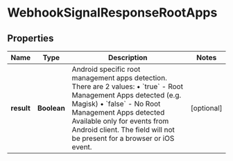 

# WebhookSignalResponseRootApps


## Properties

| Name | Type | Description | Notes |
|------------ | ------------- | ------------- | -------------|
|**result** | **Boolean** | Android specific root management apps detection. There are 2 values: • &#x60;true&#x60; - Root Management Apps detected (e.g. Magisk) • &#x60;false&#x60; - No Root Management Apps detected Available only for events from Android client. The field will not be present for a browser or iOS event.  |  [optional] |



